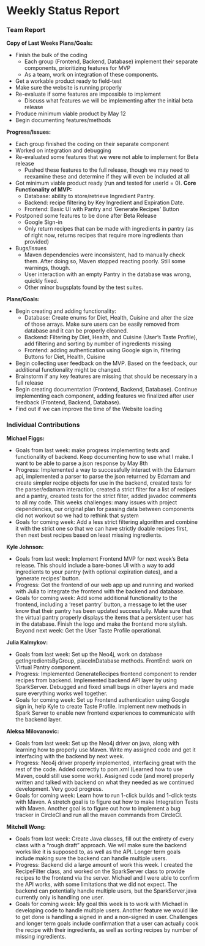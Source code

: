 # Weekly Status Report
### Team Report
**Copy of Last Weeks Plans/Goals:**
- Finish the bulk of the coding
    - Each group (Frontend, Backend, Database) implement their separate components, prioritizing features for MVP
    - As a team, work on integration of these components.
- Get a workable product ready to field-test
- Make sure the website is running properly
- Re-evaluate if some features are impossible to implement
    - Discuss what features we will be implementing after the initial beta release
- Produce minimum viable product by May 12
- Begin documenting features/methods

**Progress/Issues:**
- Each group finished the coding on their separate component
- Worked on integration and debugging
- Re-evaluated some features that we were not able to implement for Beta release
    - Pushed these features to the full release, though we may need to reexamine these and determine if they will even be included at all
- Got minimum viable product ready (run and tested for userId = 0). 
__Core Functionality of MVP:__
    - Database: ability to store/retrieve Ingredient Pantry. 
    - Backend: recipe filtering by Key Ingredient and Expiration Date. 
    - Frontend: Basic UI with Pantry and ‘Generate Recipes’ Button
- Postponed some features to be done after Beta Release 
    - Google Sign-in
    - Only return recipes that can be made with ingredients in pantry (as of right now, returns recipes that require more ingredients than provided)
- Bugs/Issues
    - Maven dependencies were inconsistent, had to manually check them. After doing so, Maven stopped reacting poorly. Still some warnings, though.
    - User interaction with an empty Pantry in the database was wrong, quickly fixed.
    - Other minor bugsplats found by the test suites.

**Plans/Goals:**
- Begin creating and adding functionality:
    - Database: Create enums for Diet, Health, Cuisine and alter the size of those arrays. Make sure users can be easily removed from database and it can be properly cleaned.
    - Backend: Filtering by Diet, Health, and Cuisine (User’s Taste Profile), add filtering and sorting by number of ingredients missing
    - Frontend: adding authentication using Google sign in, filtering Buttons for Diet, Health, Cuisine
- Begin collecting user feedback on the MVP. Based on the feedback, our additional functionality might be changed. 
- Brainstorm if any key features are missing that should be necessary in a full release
- Begin creating documentation (Frontend, Backend, Database). Continue implementing each component, adding features we finalized after user feedback (Frontend, Backend, Database).
- Find out if we can improve the time of the Website loading




### Individual Contributions
**Michael Figgs:**
- Goals from last week: make progress implementing tests and functionality of backend. Keep documenting how to use what I make. I want to be able to parse a json response by May 8th
- Progress: Implemented a way to successfully interact with the Edamam api, implemented a parser to parse the json returned by Edamam and create simpler recipe objects for use in the backend, created tests for the parser/edamam interaction, created a strict filter for a list of recipes and a pantry, created tests for the strict filter, added javadoc comments to all my code. This weeks challenges: many issues with project dependencies, our original plan for passing data between components did not workout so we had to rethink that system
- Goals for coming week: Add a less strict filtering algorithm and combine it with the strict one so that we can have strictly doable recipes first, then next best recipes based on least missing ingredients.

**Kyle Johnson:**
- Goals from last week: Implement Frontend MVP for next week’s Beta release. This should include a bare-bones UI with a way to add ingredients to your pantry (with optional expiration dates), and a ‘generate recipes’ button.
- Progress: Got the frontend of our web app up and running and worked with Julia to integrate the frontend with the backend and database. 
- Goals for coming week: Add some additional functionality to the frontend, including a ‘reset pantry’ button, a message to let the user know that their pantry has been updated successfully. Make sure that the virtual pantry properly displays the items that a persistent user has in the database. Finish the logo and make the frontend more stylish. Beyond next week: Get the User Taste Profile operational.

**Julia Kalmykov:**
- Goals from last week: Set up the Neo4j, work on database getIngredientsByGroup, placeInDatabase methods. FrontEnd: work on Virtual Pantry component.
- Progress: Implemented GenerateRecipes frontend component to render recipes from backend. Implemented backend API layer by using SparkServer. Debugged and fixed small bugs in other layers and made sure everything works well together.
- Goals for coming week: Set up Frontend authentication using Google sign in, help Kyle to create Taste Profile. Implement new methods in Spark Server to enable new frontend experiences to communicate with the backend layer.

**Aleksa Milovanovic:**
- Goals from last week: Set up the Neo4j driver on java, along with learning how to properly use Maven. Write my assigned code and get it interfacing with the backend by next week. 
- Progress: Neo4j driver properly implemented, interfacing great with the rest of the code. Added correctly to pom.xml (Learned how to use Maven, could still use some work). Assigned code (and more) properly written and talked with backend on what they needed as we continued development. Very good progress.
- Goals for coming week: Learn how to run 1-click builds and 1-click tests with Maven. A stretch goal is to figure out how to make Integration Tests with Maven. Another goal is to figure out how to implement a bug tracker in CircleCI and run all the maven commands from CircleCI.

**Mitchell Wong:**
- Goals from last week: Create Java classes, fill out the entirety of every class with a “rough draft” approach. We will make sure the backend works like it is supposed to, as well as the API. Longer term goals include making sure the backend can handle multiple users.
- Progress: Backend did a large amount of work this week. I created the RecipeFilter class, and worked on the SparkServer class to provide recipes to the frontend via the server. Michael and I were able to confirm the API works, with some limitations that we did not expect. The backend can potentially handle multiple users, but the SparkServer.java currently only is handling one user.
- Goals for coming week: My goal this week is to work with Michael in developing code to handle multiple users. Another feature we would like to get done is handling a signed in and a non-signed in user. Challenges and longer term goals include confirmation that a user can actually cook the recipe with their ingredients, as well as sorting recipes by number of missing ingredients.

